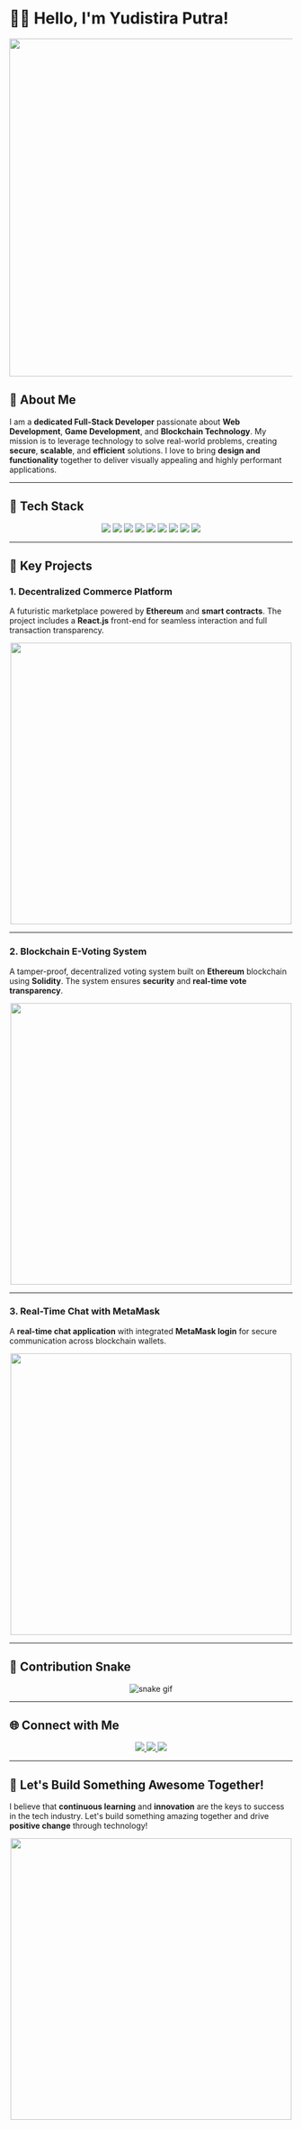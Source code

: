 # 👨‍💻 **Hello, I'm Yudistira Putra!**

<div align="center">
  <img src="https://media.giphy.com/media/L1R1tvI9svkIWwpVYr/giphy.gif" width="600"/>
</div>

## 🌟 **About Me**

I am a **dedicated Full-Stack Developer** passionate about **Web Development**, **Game Development**, and **Blockchain Technology**. My mission is to leverage technology to solve real-world problems, creating **secure**, **scalable**, and **efficient** solutions. I love to bring **design and functionality** together to deliver visually appealing and highly performant applications.

---

## 🚀 **Tech Stack**

<div align="center">
  <img src="https://img.shields.io/badge/JavaScript-F7DF1E?style=for-the-badge&logo=javascript&logoColor=black"/>
  <img src="https://img.shields.io/badge/React-61DAFB?style=for-the-badge&logo=react&logoColor=black"/>
  <img src="https://img.shields.io/badge/Solidity-363636?style=for-the-badge&logo=solidity&logoColor=white"/>
  <img src="https://img.shields.io/badge/Node.js-339933?style=for-the-badge&logo=node.js&logoColor=white"/>
  <img src="https://img.shields.io/badge/Tailwind_CSS-38B2AC?style=for-the-badge&logo=tailwind-css&logoColor=white"/>
  <img src="https://img.shields.io/badge/Laravel-FF2D20?style=for-the-badge&logo=laravel&logoColor=white"/>
  <img src="https://img.shields.io/badge/MySQL-4479A1?style=for-the-badge&logo=mysql&logoColor=white"/>
  <img src="https://img.shields.io/badge/PostgreSQL-336791?style=for-the-badge&logo=postgresql&logoColor=white"/>
  <img src="https://img.shields.io/badge/Docker-2496ED?style=for-the-badge&logo=docker&logoColor=white"/>
</div>

---

## 💼 **Key Projects**

### 1. **Decentralized Commerce Platform**
A futuristic marketplace powered by **Ethereum** and **smart contracts**. The project includes a **React.js** front-end for seamless interaction and full transaction transparency.

<div align="center">
  <img src="https://media.giphy.com/media/R03zWv5p1oNSQd91EP/giphy.gif" width="500"/>
</div>

---

### 2. **Blockchain E-Voting System**
A tamper-proof, decentralized voting system built on **Ethereum** blockchain using **Solidity**. The system ensures **security** and **real-time vote transparency**.

<div align="center">
  <img src="https://media.giphy.com/media/8IVsF8dXrj5PG/giphy.gif" width="500"/>
</div>

---

### 3. **Real-Time Chat with MetaMask**
A **real-time chat application** with integrated **MetaMask login** for secure communication across blockchain wallets.

<div align="center">
  <img src="https://media.giphy.com/media/Vf3KpAONEl9xG/giphy.gif" width="500"/>
</div>

---

## 🐍 **Contribution Snake**

<div align="center">
  <img src="https://github.com/Yudis-bit/Yudis-bit/blob/output/github-contribution-grid-snake.svg" alt="snake gif">
</div>

---

## 🌐 **Connect with Me**

<div align="center">
  <a href="mailto:pyudistira519@gmail.com">
    <img src="https://img.shields.io/badge/Email-D14836?style=for-the-badge&logo=gmail&logoColor=white"/>
  </a>
  <a href="https://www.linkedin.com/in/yudistira-putra-dev/">
    <img src="https://img.shields.io/badge/LinkedIn-0A66C2?style=for-the-badge&logo=linkedin&logoColor=white"/>
  </a>
  <a href="https://github.com/Yudis-bit">
    <img src="https://img.shields.io/badge/GitHub-181717?style=for-the-badge&logo=github&logoColor=white"/>
  </a>
</div>

---

## 💬 **Let's Build Something Awesome Together!**

I believe that **continuous learning** and **innovation** are the keys to success in the tech industry. Let's build something amazing together and drive **positive change** through technology!

<div align="center">
  <img src="https://media.giphy.com/media/26AHONQ79FdWZhAI0/giphy.gif" width="500"/>
</div>
